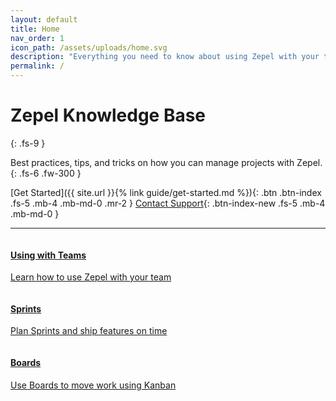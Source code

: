 ```yaml
---
layout: default
title: Home
nav_order: 1
icon_path: /assets/uploads/home.svg
description: "Everything you need to know about using Zepel with your team"
permalink: /
---
```


# Zepel Knowledge Base
{: .fs-9 }

Best practices, tips, and tricks on how you can manage projects with Zepel.
{: .fs-6 .fw-300 }

[Get Started]({{ site.url }}{% link guide/get-started.md %}){: .btn .btn-index .fs-5 .mb-4 .mb-md-0 .mr-2 } [Contact Support](https://github.com/svikashk/docs){: .btn-index-new .fs-5 .mb-4 .mb-md-0 }

---

<div class="row">
<div class="column">
<div class="card">
  <div class="container">
    <a href="https://tender-mcnulty-44e8e0.netlify.com/guide/use-cases/">
    <h4 class="card-title"><b>Using with Teams</b></h4> 
    <p>Learn how to use Zepel with your team</p> 
    </a>
  </div>
</div>
</div>

<div class="column">
<div class="card">
  <div class="container">
    <a href="https://tender-mcnulty-44e8e0.netlify.com/guide/sprints/">
    <h4 class="card-title"><b>Sprints</b></h4> 
    <p>Plan Sprints and ship features on time</p> 
    </a>
  </div>
</div>
</div>
</div>

<div class="row">
<div class="column">
<div class="card">
  <div class="container">
    <a href="https://tender-mcnulty-44e8e0.netlify.com/guide/boards/">
    <h4 class="card-title"><b>Boards</b></h4> 
    <p>Use Boards to move work using Kanban</p> 
    </a>
  </div>
</div>
</div>
</div>